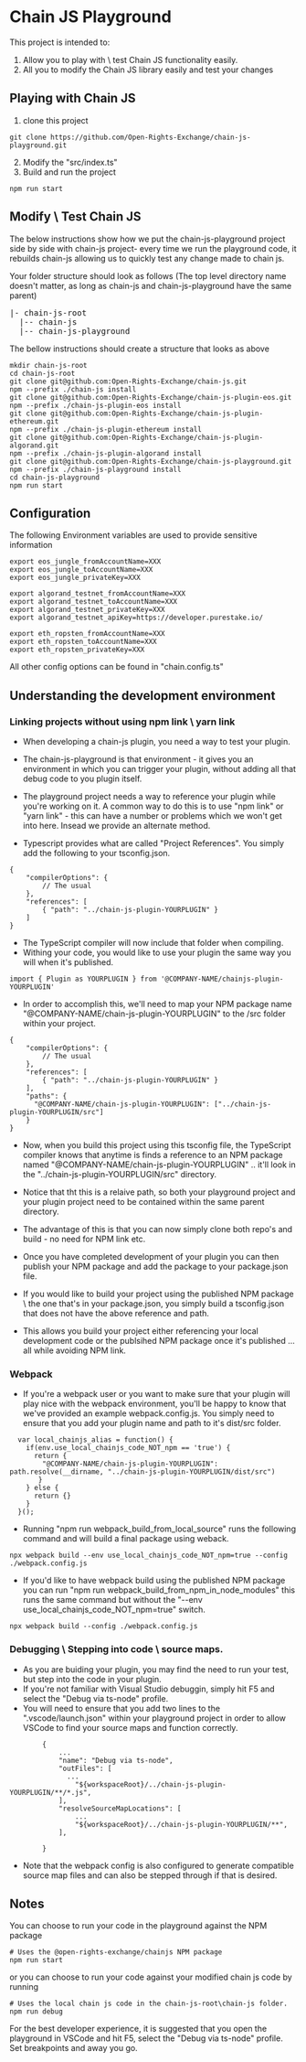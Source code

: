 

# Chain JS Playground

This project is intended to:
1. Allow you to play with \ test Chain JS functionality easily. 
2. All you to modify the Chain JS library easily and test your changes 


## Playing with Chain JS

1. clone this project 

```
git clone https://github.com/Open-Rights-Exchange/chain-js-playground.git
```

2. Modify the "src/index.ts"
3. Build and run the project 

```
npm run start
```

## Modify \ Test Chain JS

The below instructions show how we put the chain-js-playground project side by side with chain-js project- every time we run the playground code, it rebuilds chain-js allowing us to quickly test any change made to chain js.

Your folder structure should look as follows (The top level directory name doesn't matter, as long as chain-js and chain-js-playground have the same parent)
<pre>
|- chain-js-root  
  |-- chain-js  
  |-- chain-js-playground   
</pre>

The bellow instructions should create a structure that looks as above

```
mkdir chain-js-root
cd chain-js-root
git clone git@github.com:Open-Rights-Exchange/chain-js.git
npm --prefix ./chain-js install
git clone git@github.com:Open-Rights-Exchange/chain-js-plugin-eos.git
npm --prefix ./chain-js-plugin-eos install
git clone git@github.com:Open-Rights-Exchange/chain-js-plugin-ethereum.git
npm --prefix ./chain-js-plugin-ethereum install
git clone git@github.com:Open-Rights-Exchange/chain-js-plugin-algorand.git
npm --prefix ./chain-js-plugin-algorand install
git clone git@github.com:Open-Rights-Exchange/chain-js-playground.git
npm --prefix ./chain-js-playground install
cd chain-js-playground
npm run start
```

## Configuration

The following Environment variables are used to provide sensitive information
```
export eos_jungle_fromAccountName=XXX
export eos_jungle_toAccountName=XXX
export eos_jungle_privateKey=XXX

export algorand_testnet_fromAccountName=XXX
export algorand_testnet_toAccountName=XXX
export algorand_testnet_privateKey=XXX
export algorand_testnet_apiKey=https://developer.purestake.io/

export eth_ropsten_fromAccountName=XXX
export eth_ropsten_toAccountName=XXX
export eth_ropsten_privateKey=XXX
```

All other config options can be found in "chain.config.ts" 

## Understanding the development environment

### Linking projects without using npm link \ yarn link  

- When developing a chain-js plugin, you need a way to test your plugin. 
- The chain-js-playground is that environment - it gives you an environment in which you can trigger your plugin, without adding all that debug code to you plugin itself. 

- The playground project needs a way to reference your plugin while you're working on it. A common way to do this is to use "npm link" or "yarn link" - this can have a number or problems which we won't get into here. Insead we provide an alternate method. 

- Typescript provides what are called "Project References". You simply add the following to your tsconfig.json. 

```
{
    "compilerOptions": {
        // The usual
    },
    "references": [
        { "path": "../chain-js-plugin-YOURPLUGIN" }
    ]
}
```

- The TypeScript compiler will now include that folder when compiling. 
- Withing your code, you would like to use your plugin the same way you will when it's published. 

```
import { Plugin as YOURPLUGIN } from '@COMPANY-NAME/chainjs-plugin-YOURPLUGIN'
```

- In order to accomplish this, we'll need to map your NPM package name "@COMPANY-NAME/chain-js-plugin-YOURPLUGIN" to the /src folder within your project.

```
{
    "compilerOptions": {
        // The usual
    },
    "references": [
        { "path": "../chain-js-plugin-YOURPLUGIN" }
    ],
    "paths": {
      "@COMPANY-NAME/chain-js-plugin-YOURPLUGIN": ["../chain-js-plugin-YOURPLUGIN/src"]
    }
}

```

- Now, when you build this project using this tsconfig file, the TypeScript compiler knows that anytime is finds a reference to an NPM package named "@COMPANY-NAME/chain-js-plugin-YOURPLUGIN" .. it'll look in the "../chain-js-plugin-YOURPLUGIN/src" directory. 
- Notice that tht this is a relaive path, so both your playground project and your plugin project need to be contained within the same parent directory. 
- The advantage of this is that you can now simply clone both repo's and build - no need for NPM link etc. 

- Once you have completed development of your plugin you can then publish your NPM package and add the package to your package.json file. 

- If you would like to build your project using the published NPM package \ the one that's in your package.json, you simply build a tsconfig.json that does not have the above reference and path. 
- This allows you build your project either referencing your local development code or the publsihed NPM package once it's published ... all while avoiding NPM link.

### Webpack

- If you're a webpack user or you want to make sure that your plugin will play nice with the webpack environment, you'll be happy to know that we've provided an example webpack.config.js. You simply need to ensure that you add your plugin name and path to it's dist/src folder. 

```
  var local_chainjs_alias = function() {
    if(env.use_local_chainjs_code_NOT_npm == 'true') {
      return {
        "@COMPANY-NAME/chain-js-plugin-YOURPLUGIN": path.resolve(__dirname, "../chain-js-plugin-YOURPLUGIN/dist/src")
       }
    } else {
      return {}
    }
  }();
  ```

- Running "npm run webpack_build_from_local_source" runs the following command and will build a final package using weback. 

```
npx webpack build --env use_local_chainjs_code_NOT_npm=true --config ./webpack.config.js
```
- If you'd like to have webpack build using the published NPM package you can run "npm run webpack_build_from_npm_in_node_modules" this runs the same command but without the "--env use_local_chainjs_code_NOT_npm=true" switch.

```
npx webpack build --config ./webpack.config.js
```

### Debugging \ Stepping into code \ source maps. 

- As you are buiding your plugin, you may find the need to run your test, but step into the code in your plugin. 
- If you're not familiar with Visual Studio debuggin, simply hit F5 and select the "Debug via ts-node" profile. 
- You will need to ensure that you add two lines to the ".vscode/launch.json" within your playground project in order to allow VSCode to find your source maps and function correctly. 

```
        {
            ...
            "name": "Debug via ts-node",
            "outFiles": [
              ...
                "${workspaceRoot}/../chain-js-plugin-YOURPLUGIN/**/*.js",
            ],
            "resolveSourceMapLocations": [
                ...
                "${workspaceRoot}/../chain-js-plugin-YOURPLUGIN/**",
            ],

        }
```

- Note that the webpack config is also configured to generate compatible source map files and can also be stepped through if that is desired. 



## Notes

You can choose to run your code in the playground against the NPM package 

```
# Uses the @open-rights-exchange/chainjs NPM package
npm run start
```

or you can choose to run your code against your modified chain js code by running 

```
# Uses the local chain js code in the chain-js-root\chain-js folder. 
npm run debug 
```

For the best developer experience, it is suggested that you open the playground in VSCode and hit F5, select the "Debug via ts-node" profile. Set breakpoints and away you go. 
